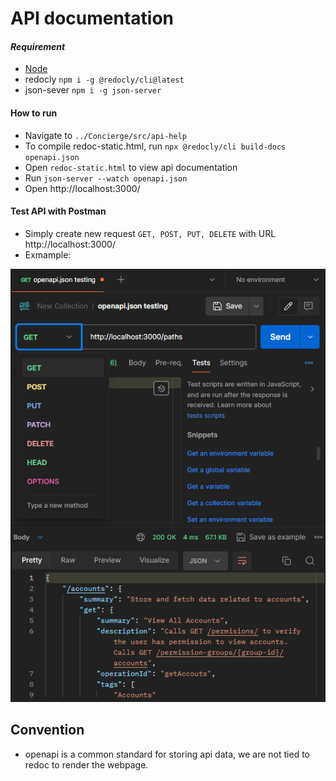 # API documentation
#### *Requirement*
- [Node](https://nodejs.org/en)
- redocly `npm i -g @redocly/cli@latest`
- json-sever `npm i -g json-server`

#### How to run

- Navigate to `../Concierge/src/api-help`
- To compile redoc-static.html, run `npx @redocly/cli build-docs openapi.json`
- Open `redoc-static.html` to view api documentation
- Run `json-server --watch openapi.json`
- Open http://localhost:3000/

#### Test API with Postman
- Simply create new request `GET, POST, PUT, DELETE` with URL http://localhost:3000/
- Exmample:

![example](assets/image.png)

## Convention
- openapi is a common standard for storing api data, we are not tied to redoc to render the webpage.
